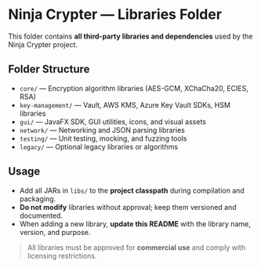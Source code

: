 
# Ninja Crypter — Libraries Folder

This folder contains **all third-party libraries and dependencies** used by the Ninja Crypter project.

## Folder Structure

- `core/` — Encryption algorithm libraries (AES-GCM, XChaCha20, ECIES, RSA)  
- `key-management/` — Vault, AWS KMS, Azure Key Vault SDKs, HSM libraries  
- `gui/` — JavaFX SDK, GUI utilities, icons, and visual assets  
- `network/` — Networking and JSON parsing libraries  
- `testing/` — Unit testing, mocking, and fuzzing tools  
- `legacy/` — Optional legacy libraries or algorithms  

## Usage

- Add all JARs in `libs/` to the **project classpath** during compilation and packaging.  
- **Do not modify** libraries without approval; keep them versioned and documented.  
- When adding a new library, **update this README** with the library name, version, and purpose.

> All libraries must be approved for **commercial use** and comply with licensing restrictions.
